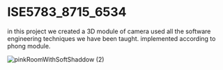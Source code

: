 # ISE5783_8715_6534
in this project we created a 3D module of camera
used all the software engineering techniques we have been taught.
implemented according to phong module.

![pinkRoomWithSoftShaddow (2)](https://github.com/sheinakorem/ISE5783_8715_6534/assets/79397780/71cc93f6-5b7b-413b-ba98-0e47ba0703d7)
